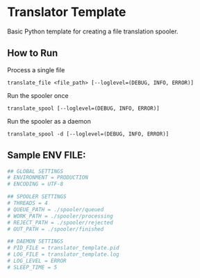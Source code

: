 # Translator Template

Basic Python template for creating a file translation spooler.

## How to Run

Process a single file

`translate_file <file_path> [--loglevel=(DEBUG, INFO, ERROR)]`

Run the spooler once

`translate_spool [--loglevel=(DEBUG, INFO, ERROR)]`

Run the spooler as a daemon

`translate_spool -d [--loglevel=(DEBUG, INFO, ERROR)]`

## Sample ENV FILE:

```bash
## GLOBAL SETTINGS
# ENVIRONMENT = PRODUCTION
# ENCODING = UTF-8

## SPOOLER SETTINGS
# THREADS = 4
# QUEUE_PATH = ./spooler/queued
# WORK_PATH = ./spooler/processing
# REJECT_PATH = ./spooler/rejected
# OUT_PATH = ./spooler/finished

## DAEMON SETTINGS
# PID_FILE = translator_template.pid
# LOG_FILE = translator_template.log
# LOG_LEVEL = ERROR
# SLEEP_TIME = 5
```
